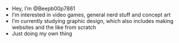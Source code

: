 - Hey, I’m @Beepb00p7861
- I’m interested in video games, general nerd stuff and concept art
- I’m currently studying graphic design, which also includes making websites and the like from scratch
- Just doing my own thing

<!---
Beepb00p7861/Beepb00p7861 is a ✨ special ✨ repository because its `README.md` (this file) appears on your GitHub profile.
You can click the Preview link to take a look at your changes.
--->

